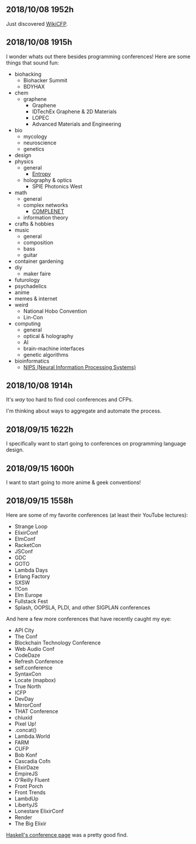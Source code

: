 
<!-- TODO: create a bunch of talks and start sending them to conferences -->

<!-- TODO: tone all this down -->

<!-- TODO: include that other cfp site i just found -->

<!-- TODO: actually, i just want to create an api for listing conferences -->

## 2018/10/08 1952h 

Just discovered [WikiCFP](http://www.wikicfp.com/cfp/).

## 2018/10/08 1915h 

I wonder whats out there besides programming conferences! Here are some things that sound fun:
- biohacking
  - Biohacker Summit
  - BDYHAX
- chem
  - graphene
    - Graphene
    - IDTechEx Graphene & 2D Materials
    - LOPEC
    - Advanced Materials and Engineering
- bio
  - mycology
  - neuroscience
  - genetics
- design
- physics
  - general
    - [Entropy](https://sciforum.net/conference/Entropy2018-1)
  - holography & optics
    - SPIE Photonics West
- math
  - general
  - complex networks
    - [COMPLENET](https://complenet.weebly.com/)
  - information theory
- crafts & hobbies
- music
  - general
  - composition
  - bass
  - guitar
- container gardening
- diy
  - maker faire
- futurology
- psychadelics
- anime
- memes & internet
- weird
  - National Hobo Convention
  - Lin-Con
- computing
  - general
  - optical & holography
  - AI
  - brain-machine interfaces
  - genetic algorithms
- bioinformatics
  - [NIPS (Neural Information Processing Systems)](https://nips.cc/)

## 2018/10/08 1914h 

It's _way_ too hard to find cool conferences and CFPs.

I'm thinking about ways to aggregate and automate the process.

## 2018/09/15 1622h 

I specifically want to start going to conferences on programming language design.

## 2018/09/15 1600h 

I want to start going to more anime & geek conventions!

## 2018/09/15 1558h 

Here are some of my favorite conferences (at least their YouTube lectures):
- Strange Loop
- ElixirConf
- ElmConf
- RacketCon
- JSConf
- GDC
- GOTO
- Lambda Days
- Erlang Factory
- SXSW
- !!Con
- Elm Europe
- Fullstack Fest
- Splash, OOPSLA, PLDI, and other SIGPLAN conferences

And here a few more conferences that have recently caught my eye:
- API City
- The Conf
- Blockchain Technology Conference
- Web Audio Conf
- CodeDaze
- Refresh Conference
- self.conference
- SyntaxCon
- Locate (mapbox)
- True North
- ICFP
- DevDay
- MirrorConf
- THAT Conference
- chiuxid
- Pixel Up!
- .concat()
- Lambda.World
- FARM
- CUFP
- Bob Konf
- Cascadia Cofn
- ElixirDaze
- EmpireJS
- O'Reilly Fluent
- Front Porch
- Front Trends
- LambdUp
- LibertyJS
- Lonestare ElixirConf
- Render
- The Big Elixir

[Haskell's conference page](https://wiki.haskell.org/Conferences) was a pretty good find.


